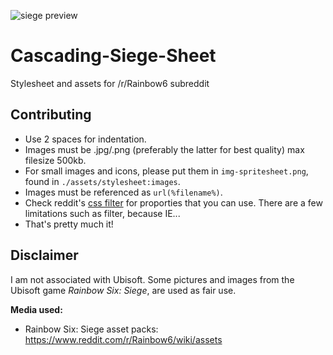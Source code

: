 ![siege preview](http://i.imgur.com/RlE4nlJ.png)
# Cascading-Siege-Sheet
Stylesheet and assets for /r/Rainbow6 subreddit

## Contributing  
* Use 2 spaces for indentation. 
* Images must be .jpg/.png (preferably the latter for best quality) max filesize 500kb. 
* For small images and icons, please put them in ``img-spritesheet.png``, found in ``./assets/stylesheet:images``.
* Images must be referenced as ``url(%filename%)``.
* Check reddit's [css filter](https://github.com/reddit/reddit/blob/master/r2/r2/lib/cssfilter.py#L73) for proporties that you can use. There are a few limitations such as filter, because IE...
* That's pretty much it!  

## Disclaimer

I am not associated with Ubisoft. Some pictures and images from the Ubisoft game _Rainbow Six: Siege_, are used as fair use.  

__Media used:__

* Rainbow Six: Siege asset packs: https://www.reddit.com/r/Rainbow6/wiki/assets
